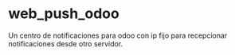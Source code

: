 # web_push_odoo
Un centro de notificaciones para odoo con ip fijo para recepcionar notificaciones desde otro servidor.
